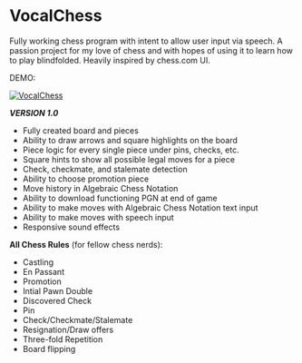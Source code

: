 # VocalChess
Fully working chess program with intent to allow user input via speech. A passion project for my love of chess and with hopes of using it to learn how to play blindfolded. Heavily inspired by chess.com UI.

DEMO: 

[![VocalChess](https://img.youtube.com/vi/cAxslJ05Iow/0.jpg)](https://www.youtube.com/watch?v=cAxslJ05Iow)

**_VERSION 1.0_**
  * Fully created board and pieces
  * Ability to draw arrows and square highlights on the board
  * Piece logic for every single piece under pins, checks, etc.
  * Square hints to show all possible legal moves for a piece
  * Check, checkmate, and stalemate detection
  * Ability to choose promotion piece
  * Move history in Algebraic Chess Notation
  * Ability to download functioning PGN at end of game
  * Ability to make moves with Algebraic Chess Notation text input
  * Ability to make moves with speech input
  * Responsive sound effects
    
**All Chess Rules** (for fellow chess nerds):
  * Castling
  * En Passant
  * Promotion
  * Intial Pawn Double
  * Discovered Check
  * Pin
  * Check/Checkmate/Stalemate
  * Resignation/Draw offers
  * Three-fold Repetition
  * Board flipping
